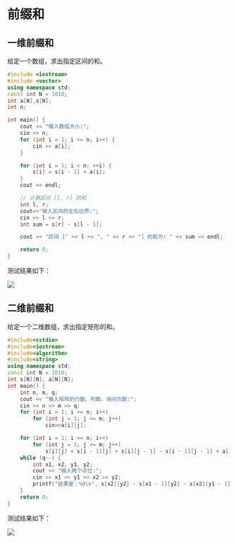 # 前缀和



## 一维前缀和

给定一个数组，求出指定区间的和。

```c++
#include <iostream>
#include <vector>
using namespace std;
const int N = 1010;
int a[N],s[N];
int n;

int main() {
    cout << "输入数组大小:";
    cin >> n;
    for (int i = 1; i <= n; i++) {
		cin >> a[i];
	}

    for (int i = 1; i < n; ++i) {
        s[i] = s[i - 1] + a[i];
    }
    cout << endl;

    // 计算区间 [l, r] 的和
    int l, r;
    cout<<"输入区间的左右边界:";
    cin >> l >> r;
    int sum = s[r] - s[l - 1];

    cout << "区间 [" << l << ", " << r << "] 的和为: " << sum << endl;

    return 0;
}

```

测试结果如下：

![](https://cwrisingblog.oss-cn-beijing.aliyuncs.com/ustl_acm/20231201223206.png)

## 二维前缀和

给定一个二维数组，求出指定矩形的和。

```c++
#include<cstdio>
#include<iostream>
#include<algorithm>
#include<string>
using namespace std;
const int N = 1010;
int s[N][N], a[N][N];
int main() {
	int n, m, q;
	cout << "输入矩阵的行数、列数、询问次数:";
	cin >> n >> m >> q;
	for (int i = 1; i <= n; i++)
		for (int j = 1; j <= m; j++)
			cin>>a[i][j];

	for (int i = 1; i <= n; i++)
		for (int j = 1; j <= m; j++)
			s[i][j] = s[i - 1][j] + s[i][j - 1] - s[i - 1][j - 1] + a[i][j];
	while (q--) {
		int x1, x2, y1, y2;
		cout << "输入两个点位:";
		cin >> x1 >> y1 >> x2 >> y2;
		printf("结果是：%d\n", s[x2][y2] - s[x1 - 1][y2] - s[x2][y1 - 1] + s[x1 - 1][y1 -1]);
	}
	return 0;
}

```

测试结果如下：

![](https://cwrisingblog.oss-cn-beijing.aliyuncs.com/ustl_acm/20231201223757.png)







